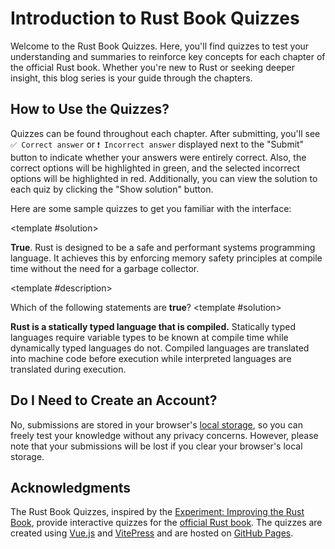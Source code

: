 # Introduction to Rust Book Quizzes

Welcome to the Rust Book Quizzes. Here, you'll find quizzes to test your understanding and summaries to reinforce key concepts for each chapter of the official Rust book. Whether you're new to Rust or seeking deeper insight, this blog series is your guide through the chapters.

## How to Use the Quizzes?

Quizzes can be found throughout each chapter. After submitting, you'll see `✅ Correct answer` or `❗ Incorrect answer` displayed next to the "Submit" button to indicate whether your answers were entirely correct. Also, the correct options will be highlighted in green, and the selected incorrect options will be highlighted in red. Additionally, you can view the solution to each quiz by clicking the "Show solution" button.

Here are some sample quizzes to get you familiar with the interface:

<Quiz id="sample1" title="Sample Question 1: True or False" :options="['True','False']" :answers="['True']">
  <template #description>

  True or False: The Rust programming language is designed for **performance** and **safety**.
  </template>
  <template #solution>

  **True**. Rust is designed to be a safe and performant systems programming language. It achieves this by enforcing memory safety principles at compile time without the need for a garbage collector.
  </template>
</Quiz>

<Quiz id="sample2" title="Sample Question 2: Multiple Choice" :options="['1','2','3','Does not compile']" :answers="['2']">
	<template #description>

  What is the output of the following code snippet?
  ```rust
  fn main() {
      let x = 1;
      let y = 1;
      let z = x + y;
      println!("{}", z);
  }
  ```
  </template>
	<template #solution>

  **2**. The code snippet compiles and outputs `2`. The variables `x` and `y` are assigned the value `1` and then added together to produce `2`.
  </template>
</Quiz>

<Quiz id="sample3" title="Sample Question 3: Multiple Choice with Multiple Answers" :options="[
  'Rust is a statically typed language.',
  'Rust is a dynamically typed language.',
  'Rust is a compiled language.',
  'Rust is an interpreted language.',
  ]" :answers="[
    'Rust is a statically typed language.',
    'Rust is a compiled language.',
  ]">
  <template #description>

  Which of the following statements are **true**?
  </template>
  <template #solution>

  **Rust is a statically typed language that is compiled.** Statically typed languages require variable types to be known at compile time while dynamically typed languages do not. Compiled languages are translated into machine code before execution while interpreted languages are translated during execution.
  </template>
</Quiz>

## Do I Need to Create an Account?

No, submissions are stored in your browser's [local storage](https://developer.mozilla.org/en-US/docs/Web/API/Window/localStorage), so you can freely test your knowledge without any privacy concerns. However, please note that your submissions will be lost if you clear your browser's local storage.

## Acknowledgments

The Rust Book Quizzes, inspired by the [Experiment: Improving the Rust Book](https://rust-book.cs.brown.edu), provide interactive quizzes for the [official Rust book](https://doc.rust-lang.org/book/). The quizzes are created using [Vue.js](https://vuejs.org) and [VitePress](https://vitepress.dev) and are hosted on [GitHub Pages](https://pages.github.com).